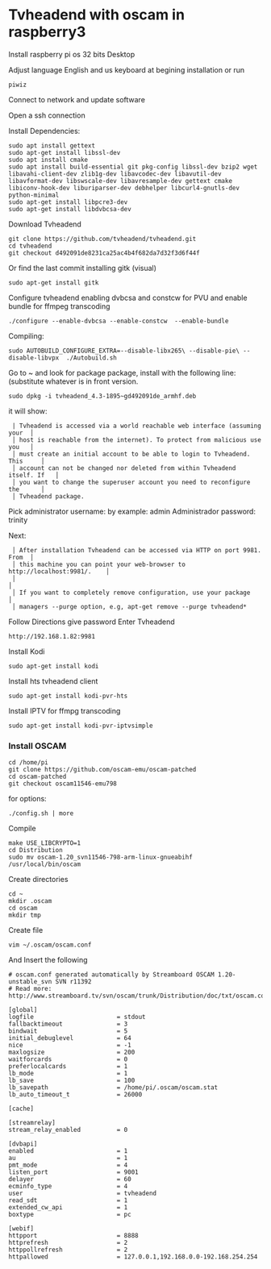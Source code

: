 # Tvheadend with oscam in raspberry3

Install raspberry pi os 32 bits Desktop

Adjust language English and us keyboard at begining installation
or run
```
piwiz
```
Connect to network and update software

Open a ssh connection

Install Dependencies:

```
sudo apt install gettext
sudo apt-get install libssl-dev
sudo apt install cmake
sudo apt install build-essential git pkg-config libssl-dev bzip2 wget libavahi-client-dev zlib1g-dev libavcodec-dev libavutil-dev libavformat-dev libswscale-dev libavresample-dev gettext cmake libiconv-hook-dev liburiparser-dev debhelper libcurl4-gnutls-dev python-minimal
sudo apt-get install libpcre3-dev
sudo apt-get install libdvbcsa-dev
```

Download Tvheadend
```
git clone https://github.com/tvheadend/tvheadend.git
cd tvheadend
git checkout d492091de8231ca25ac4b4f682da7d32f3d6f44f
```
Or find the last commit installing gitk (visual)
```
sudo apt-get install gitk
```

Configure tvheadend enabling dvbcsa and constcw for PVU and enable bundle for ffmpeg transcoding
```
./configure --enable-dvbcsa --enable-constcw  --enable-bundle
```

Compiling:
```
sudo AUTOBUILD_CONFIGURE_EXTRA=--disable-libx265\ --disable-pie\ --disable-libvpx  ./Autobuild.sh
```

Go to ~ and look for package package, install with the following line: (substitute whatever is in front version.
```
sudo dpkg -i tvheadend_4.3-1895~gd492091de_armhf.deb
```

it will show:
```
 | Tvheadend is accessed via a world reachable web interface (assuming your  │ 
 │ host is reachable from the internet). To protect from malicious use you   │ 
 │ must create an initial account to be able to login to Tvheadend. This     │ 
 │ account can not be changed nor deleted from within Tvheadend itself. If   │ 
 │ you want to change the superuser account you need to reconfigure the      │ 
 │ Tvheadend package. 
```
Pick administrator username:
by example: admin
Administrador password: trinity

Next:
```
 │ After installation Tvheadend can be accessed via HTTP on port 9981. From  │ 
 │ this machine you can point your web-browser to http://localhost:9981/.    │ 
 │                                                                           │ 
 │ If you want to completely remove configuration, use your package          │ 
 │ managers --purge option, e.g, apt-get remove --purge tvheadend* 
```

Follow Directions give password Enter Tvheadend 
```
http://192.168.1.82:9981
```

Install Kodi
```
sudo apt-get install kodi
```
Install hts tvheadend client
```
sudo apt-get install kodi-pvr-hts
```
Install IPTV for ffmpg transcoding
```
sudo apt-get install kodi-pvr-iptvsimple
```

### Install OSCAM

```
cd /home/pi
git clone https://github.com/oscam-emu/oscam-patched
cd oscam-patched
git checkout oscam11546-emu798
```

for options:
```
./config.sh | more
```

Compile
```
make USE_LIBCRYPTO=1
cd Distribution
sudo mv oscam-1.20_svn11546-798-arm-linux-gnueabihf /usr/local/bin/oscam
```
Create directories
```
cd ~
mkdir .oscam
cd oscam
mkdir tmp
```

Create file
```
vim ~/.oscam/oscam.conf
```
And Insert the following
```
# oscam.conf generated automatically by Streamboard OSCAM 1.20-unstable_svn SVN r11392
# Read more: http://www.streamboard.tv/svn/oscam/trunk/Distribution/doc/txt/oscam.conf.txt

[global]
logfile                       = stdout
fallbacktimeout               = 3
bindwait                      = 5
initial_debuglevel            = 64
nice                          = -1
maxlogsize                    = 200
waitforcards                  = 0
preferlocalcards              = 1
lb_mode                       = 1
lb_save                       = 100
lb_savepath                   = /home/pi/.oscam/oscam.stat
lb_auto_timeout_t             = 26000

[cache]

[streamrelay]
stream_relay_enabled          = 0

[dvbapi]
enabled                       = 1
au                            = 1
pmt_mode                      = 4
listen_port                   = 9001
delayer                       = 60
ecminfo_type                  = 4
user                          = tvheadend
read_sdt                      = 1
extended_cw_api               = 1
boxtype                       = pc

[webif]
httpport                      = 8888
httprefresh                   = 2
httppollrefresh               = 2
httpallowed                   = 127.0.0.1,192.168.0.0-192.168.254.254
```

